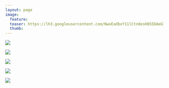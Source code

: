 ```yaml
---
layout: page
image:
  feature:
  teaser: https://lh3.googleusercontent.com/NwoEadbxY11lCtn8esH8S5DAeG7ye1VtxIUyXrpaxPY=w245-h174-no
  thumb:
---
```


![](https://lh3.googleusercontent.com/GQVolTQkYeWXaPObUhjaeUf0-IAAs7TIoDf8alpEHQ=w800)

![](https://lh3.googleusercontent.com/6K9MhbXVZsCsVpcdg78E6ORcDJWhnG9le9s7DM3buw=w800)

![](https://lh3.googleusercontent.com/QYpHLv8IIsVtnYPlvgzhMsKlxCAIDrb3tQeaAlEsFA=w800)

![](https://lh3.googleusercontent.com/TLXg9e0mpSnLBbmAJjTe12J9Yppw4791886XypVTlg=w800)

![](https://lh3.googleusercontent.com/X81_oCcfhFJWqh0SQgTy6hN7XkQbEOf9qGQBRGVdSBk=w800)
